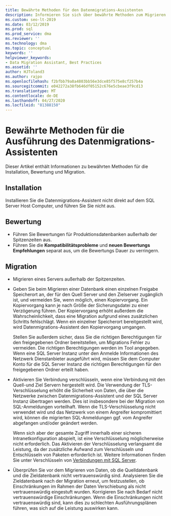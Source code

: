 ```yaml
---
title: Bewährte Methoden für den Datenmigrations-Assistenten
description: Informieren Sie sich über bewährte Methoden zum Migrieren von SQL Server-Daten Datenmigrations-Assistent Banken
ms.custom: seo-lt-2019
ms.date: 03/12/2019
ms.prod: sql
ms.prod_service: dma
ms.reviewer: ''
ms.technology: dma
ms.topic: conceptual
keywords: ''
helpviewer_keywords:
- Data Migration Assistant, Best Practices
ms.assetid: ''
author: HJToland3
ms.author: rajpo
ms.openlocfilehash: f2bfbb79a8a4803bb56e3dce85f575e8cf257b4a
ms.sourcegitcommit: e042272a38fb646df05152c676e5cbeae3f9cd13
ms.translationtype: MT
ms.contentlocale: de-DE
ms.lasthandoff: 04/27/2020
ms.locfileid: "81388150"
---
```

# <a name="best-practices-for-running-data-migration-assistant"></a>Bewährte Methoden für die Ausführung des Datenmigrations-Assistenten
Dieser Artikel enthält Informationen zu bewährten Methoden für die Installation, Bewertung und Migration.

## <a name="installation"></a>Installation
Installieren Sie die Datenmigrations-Assistent nicht direkt auf dem SQL Server Host Computer, und führen Sie Sie nicht aus.

## <a name="assessment"></a>Bewertung
- Führen Sie Bewertungen für Produktionsdatenbanken außerhalb der Spitzenzeiten aus.
- Führen Sie die **Kompatibilitätsprobleme** und **neuen Bewertungs Empfehlungen** separat aus, um die Bewertungs Dauer zu verringern.

## <a name="migration"></a>Migration
- Migrieren eines Servers außerhalb der Spitzenzeiten.

- Geben Sie beim Migrieren einer Datenbank einen einzelnen Freigabe Speicherort an, der für den Quell Server und den Zielserver zugänglich ist, und vermeiden Sie, wenn möglich, einen Kopiervorgang. Ein Kopiervorgang kann je nach Größe der Sicherungsdatei zu einer Verzögerung führen. Der Kopiervorgang erhöht außerdem die Wahrscheinlichkeit, dass eine Migration aufgrund eines zusätzlichen Schritts fehlschlägt. Wenn ein einzelner Speicherort bereitgestellt wird, wird Datenmigrations-Assistent den Kopiervorgang umgangen.
 
    Stellen Sie außerdem sicher, dass Sie die richtigen Berechtigungen für den freigegebenen Ordner bereitstellen, um Migrations Fehler zu vermeiden. Die richtigen Berechtigungen werden im Tool angegeben. Wenn eine SQL Server Instanz unter den Anmelde Informationen des Netzwerk Dienstanbieter ausgeführt wird, müssen Sie dem Computer Konto für die SQL Server Instanz die richtigen Berechtigungen für den freigegebenen Ordner erteilt haben.

- Aktivieren Sie Verbindung verschlüsseln, wenn eine Verbindung mit den Quell-und Ziel Servern hergestellt wird. Die Verwendung der TLS-Verschlüsselung erhöht die Sicherheit von Daten, die über die Netzwerke zwischen Datenmigrations-Assistent und der SQL Server Instanz übertragen werden. Dies ist insbesondere bei der Migration von SQL-Anmeldungen vorteilhaft. Wenn die TLS-Verschlüsselung nicht verwendet wird und das Netzwerk von einem Angreifer kompromittiert wird, können die migrierten SQL-Anmeldungen ggf. vom Angreifer abgefangen und/oder geändert werden.

    Wenn sich aber der gesamte Zugriff innerhalb einer sicheren Intranetkonfiguration abspielt, ist eine Verschlüsselung möglicherweise nicht erforderlich. Das Aktivieren der Verschlüsselung verlangsamt die Leistung, da der zusätzliche Aufwand zum Verschlüsseln und Entschlüsseln von Paketen erforderlich ist. Weitere Informationen finden Sie unter Verschlüsseln von [Verbindungen mit SQL Server](https://go.microsoft.com/fwlink/?linkid=832513).
    
- Überprüfen Sie vor dem Migrieren von Daten, ob die Quelldatenbank und die Zieldatenbank nicht vertrauenswürdig sind. Analysieren Sie die Zieldatenbank nach der Migration erneut, um festzustellen, ob Einschränkungen im Rahmen der Daten Verschiebung als nicht vertrauenswürdig eingestuft wurden. Korrigieren Sie nach Bedarf nicht vertrauenswürdige Einschränkungen. Wenn die Einschränkungen nicht vertrauenswürdig sind, kann dies zu schlechten Ausführungsplänen führen, was sich auf die Leistung auswirken kann.
